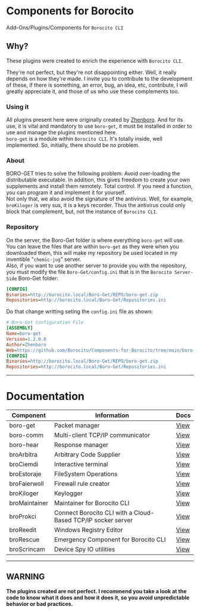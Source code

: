 
# Components for Borocito
Add-Ons/Plugins/Components for `Borocito CLI`  

## Why?
These plugins were created to enrich the experience with `Borocito CLI`.  

They're not perfect, but they're not disappointing either. Well, it really depends on how they're made. I invite you to contribute to the development of these, if there is something, an error, bug, an idea, etc, contribute, I will greatly appreciate it, and those of us who use these complements too.  

### Using it
All plugins present here were originally created by [Zhenboro](https://github.com/Zhenboro). And for its use, it is vital and mandatory to use `boro-get`, it must be installed in order to use and manage the plugins mentioned here.  
`boro-get` is a module within `Borocito CLI`. It's totally inside, well implemented. So, initially, there should be no problem.  

### About
BORO-GET tries to solve the following problem: Avoid over-loading the distributable executable. In addition, this gives freedom to create your own supplements and install them remotely. Total control. If you need a function, you can program it and implement it for yourself.  
Not only that, we also avoid the signature of the antivirus. Well, for example, `broKiloger` is very sus, it is a keys recorder. Thus the antivirus could only block that complement, but, not the instance of `Borocito CLI`.  

### Repository
On the server, the Boro-Get folder is where everything `boro-get` will use.
You can leave the files that are within `boro-get` as they were when you downloaded them, this will make my repository be used located in my inventible "`chemic-jug`" server.   
Also, if you want to use another server to provide you with the repository, you must modify the file `Boro-Get/config.ini` that is in the `Borocito Server-Side` Boro-Get folder:   
```ini
[CONFIG]
Binaries=http://borocito.local/Boro-Get/REPO/boro-get.zip
Repositories=http://borocito.local/Boro-Get/Repositories.ini
```
Do that change writting seting the `config.ini` file as shown:  
```ini
# Boro-Get Configuration File
[ASSEMBLY]
Name=boro-get
Version=1.2.0.0
Author=Zhenboro
Web=https://github.com/Borocito/Components-for-Borocito/tree/main/boro-get
[CONFIG]
Binaries=http://borocito.local/Boro-Get/REPO/boro-get.zip
Repositories=http://borocito.local/Boro-Get/Repositories.ini
```

---
# Documentation
|Component|Information|Docs|
|--|--|--|
|boro-get|Packet manager|[View](https://github.com/Borocito/Components-for-Borocito/tree/main/boro-get)|
|boro-comm|Multi-client TCP/IP communicator|[View](https://github.com/Borocito/Components-for-Borocito/tree/main/boro-comm)|
|boro-hear|Response manager|[View](https://github.com/Borocito/Components-for-Borocito/tree/main/boro-hear)|
|broArbitra|Arbitrary Code Supplier|[View](https://github.com/Borocito/Components-for-Borocito/tree/main/broArbitra)|
|broCiemdi|Interactive terminal|[View](https://github.com/Borocito/Components-for-Borocito/tree/main/broCiemdi)|
|broEstoraje|FileSystem Operations|[View](https://github.com/Borocito/Components-for-Borocito/tree/main/broEstoraje)|
|broFaierwoll|Firewall rule creator|[View](https://github.com/Borocito/Components-for-Borocito/tree/main/broFaierwoll)|
|broKiloger|Keylogger|[View](https://github.com/Borocito/Components-for-Borocito/tree/main/broKiloger)|
|broMaintainer|Maintainer for Borocito CLI|[View](https://github.com/Borocito/Components-for-Borocito/tree/main/broMaintainer)|
|broProkci|Connect Borocito CLI with a Cloud-Based TCP/IP socker server|[View](https://github.com/Borocito/Components-for-Borocito/tree/main/broProkci)|
|broReedit|Windows Registry Editor|[View](https://github.com/Borocito/Components-for-Borocito/tree/main/broReedit)|
|broRescue|Emergency Component for Borocito CLI|[View](https://github.com/Borocito/Components-for-Borocito/tree/main/broRescue)|
|broScrincam|Device Spy IO utilities|[View](https://github.com/Borocito/Components-for-Borocito/tree/main/broScrincam)|

---
## WARNING
**The plugins created are not perfect. I recommend you take a look at the code to know what it does and how it does it, so you avoid unpredictable behavior or bad practices.**
